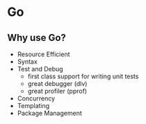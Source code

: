 # Go

## Why use Go?
- Resource Efficient
- Syntax
- Test and Debug
    - first class support for writing unit tests
    - great debugger (dlv)
    - great profiler (pprof)
- Concurrency
- Templating
- Package Management
